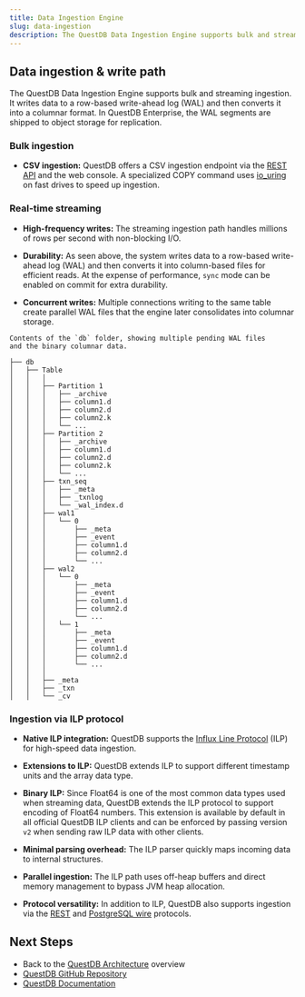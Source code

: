 ```yaml
---
title: Data Ingestion Engine
slug: data-ingestion
description: The QuestDB Data Ingestion Engine supports bulk and streaming ingestion. It writes data to a row-based write-ahead log (WAL) and then converts it into a columnar format. In QuestDB Enterprise, the WAL segments are shipped to object storage for replication.
---
```



## Data ingestion & write path

The QuestDB Data Ingestion Engine supports bulk and streaming ingestion. It writes data to a row-based write-ahead log
(WAL) and then converts it into a columnar format. In QuestDB Enterprise, the WAL segments are shipped to object storage for replication.

### Bulk ingestion

- **CSV ingestion:**
  QuestDB offers a CSV ingestion endpoint via the [REST API](/docs/reference/api/rest/) and the web console.
  A specialized COPY command uses [io_uring](/blog/2022/09/12/importing-300k-rows-with-io-uring) on
  fast drives to speed up ingestion.

### Real-time streaming

- **High-frequency writes:**
  The streaming ingestion path handles millions of rows per second with non-blocking I/O.

- **Durability:**
  As seen above, the system writes data to a row-based write-ahead log (WAL) and then converts it
  into column-based files for efficient reads. At the expense of performance, `sync` mode can be
  enabled on commit for extra durability.

- **Concurrent writes:**
  Multiple connections writing to the same table create parallel WAL files that the engine
  later consolidates into columnar storage.

```text
Contents of the `db` folder, showing multiple pending WAL files
and the binary columnar data.

├── db
│   ├── Table
│   │   │
│   │   ├── Partition 1
│   │   │   ├── _archive
│   │   │   ├── column1.d
│   │   │   ├── column2.d
│   │   │   ├── column2.k
│   │   │   └── ...
│   │   ├── Partition 2
│   │   │   ├── _archive
│   │   │   ├── column1.d
│   │   │   ├── column2.d
│   │   │   ├── column2.k
│   │   │   └── ...
│   │   ├── txn_seq
│   │   │   ├── _meta
│   │   │   ├── _txnlog
│   │   │   └── _wal_index.d
│   │   ├── wal1
│   │   │   └── 0
│   │   │       ├── _meta
│   │   │       ├── _event
│   │   │       ├── column1.d
│   │   │       ├── column2.d
│   │   │       └── ...
│   │   ├── wal2
│   │   │   └── 0
│   │   │       ├── _meta
│   │   │       ├── _event
│   │   │       ├── column1.d
│   │   │       ├── column2.d
│   │   │       └── ...
│   │   │   └── 1
│   │   │       ├── _meta
│   │   │       ├── _event
│   │   │       ├── column1.d
│   │   │       ├── column2.d
│   │   │       └── ...
│   │   │
│   │   ├── _meta
│   │   ├── _txn
│   │   └── _cv
```

### Ingestion via ILP protocol

- **Native ILP integration:**
  QuestDB supports the [Influx Line Protocol](/docs/reference/api/ilp/overview/)
  (ILP) for high-speed data ingestion.

- **Extensions to ILP:**
  QuestDB extends ILP to support different timestamp units and the array data type.

- **Binary ILP:**
  Since Float64 is one of the most common data types used when streaming data, QuestDB extends the
  ILP protocol to support encoding of Float64 numbers. This extension is available by default in
  all official QuestDB ILP clients and can be enforced by passing version `v2` when sending
  raw ILP data with other clients.

- **Minimal parsing overhead:**
  The ILP parser quickly maps incoming data to internal structures.

- **Parallel ingestion:**
  The ILP path uses off-heap buffers and direct memory management to bypass JVM heap allocation.

- **Protocol versatility:**
  In addition to ILP, QuestDB also supports ingestion via the [REST](/docs/reference/sql/overview/#rest-http-api)
  and [PostgreSQL wire](/docs/reference/sql/overview/#postgresql) protocols.


## Next Steps

- Back to the [QuestDB Architecture](/docs/guides/architecture/questdb-architecture) overview
- [QuestDB GitHub Repository](https://github.com/questdb/questdb)
- [QuestDB Documentation](/docs)

